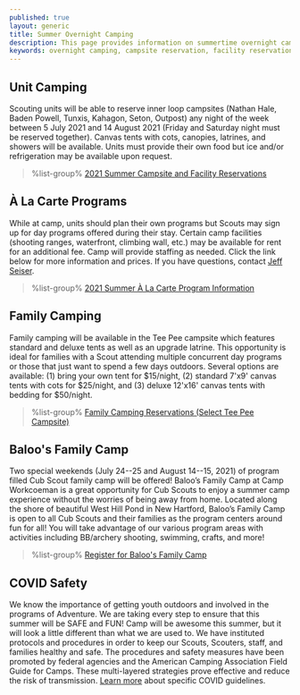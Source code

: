 ```yaml
---
published: true
layout: generic
title: Summer Overnight Camping
description: This page provides information on summertime overnight camping opportunities at Camp Workcoeman.
keywords: overnight camping, campsite reservation, facility reservation, summer
---
```


## Unit Camping

Scouting units will be able to reserve inner loop campsites (Nathan Hale, Baden Powell, Tunxis, Kahagon, Seton, Outpost) any night of the week between 5 July 2021 and 14 August 2021 (Friday and Saturday night must be reserved together). Canvas tents with cots, canopies, latrines, and showers will be available. Units must provide their own food but ice and/or refrigeration may be available upon request.

> %list-group%
> <a href="https://campreservation.com/066/Camps/636" class="list-group-item">2021 Summer Campsite and Facility Reservations</a>

## À La Carte Programs

While at camp, units should plan their own programs but Scouts may sign up for day programs offered during their stay. Certain camp facilities (shooting ranges, waterfront, climbing wall, etc.) may be available for rent for an additional fee. Camp will provide staffing as needed. Click the link below for more information and prices. If you have questions, contact [Jeff Seiser](mailto:jseiser@campworkcoeman.org).

> %list-group%
> <a href="{{ site.url }}/summer-camp/a-la-carte-programs/" class="list-group-item">2021 Summer À La Carte Program Information</a>

## Family Camping

Family camping will be available in the Tee Pee campsite which features standard and deluxe tents as well as an upgrade latrine. This opportunity is ideal for families with a Scout attending multiple concurrent day programs or those that just want to spend a few days outdoors. Several options are available: (1) bring your own tent for $15/night, (2) standard 7'x9' canvas tents with cots for $25/night, and (3) deluxe 12'x16' canvas tents with bedding for $50/night.

> %list-group%
> <a href="https://campreservation.com/066/Camps/636" class="list-group-item">Family Camping Reservations (Select Tee Pee Campsite)</a>

## Baloo's Family Camp

Two special weekends (July 24--25 and August 14--15, 2021) of program filled Cub Scout family camp will be offered! Baloo’s Family Camp at Camp Workcoeman is a great opportunity for Cub Scouts to enjoy a summer camp experience without the worries of being away from home. Located along the shore of beautiful West Hill Pond in New Hartford, Baloo’s Family Camp is open to all Cub Scouts and their families as the program centers around fun for all! You will take advantage of our various program areas with activities including BB/archery shooting, swimming, crafts, and more!

> %list-group%
> <a href="https://scoutingevent.com/066-46544" class="list-group-item">Register for Baloo's Family Camp</a>

## COVID Safety

We know the importance of getting youth outdoors and involved in the programs of Adventure.  We are taking every step to ensure that this summer will be SAFE and FUN!  Camp will be awesome this summer, but it will look a little different than what we are used to.  We have instituted protocols and procedures in order to keep our Scouts, Scouters, staff, and families healthy and safe.  The procedures and safety measures have been promoted by federal agencies and the American Camping Association Field Guide for Camps. These multi-layered strategies prove effective and reduce the risk of transmission. <a href="https://tinyurl.com/33wn554u">Learn more</a> about specific COVID guidelines.
